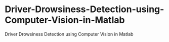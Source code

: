 # Driver-Drowsiness-Detection-using-Computer-Vision-in-Matlab
Driver Drowsiness Detection using Computer Vision in Matlab
